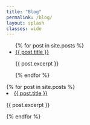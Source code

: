 ```yaml
---
title: "Blog"
permalink: /blog/
layout: splash
classes: wide
---
```

<ul>
  {% for post in site.posts %}
    <li>
      <a href="{{ post.url }}">{{ post.title }}</a>
      <p>{{ post.excerpt }}</p>
    </li>
  {% endfor %}
</ul>

<div class="container">
  {% for post in site.posts %}
  <div class="row">
    <div class="col">
      <li>
        <a href="{{ post.url }}">{{ post.title }}</a>
        <p>{{ post.excerpt }}</p>
      </li>
    </div>
  </div>
  {% endfor %}
</div>
